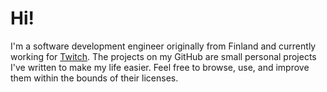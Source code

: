 # Hi!

I'm a software development engineer originally from Finland and currently working for [Twitch](https://www.twitch.tv/3v). The projects on my GitHub are small personal projects I've written to make my life easier. Feel free to browse, use, and improve them within the bounds of their licenses.
